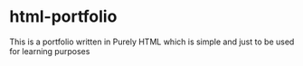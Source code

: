 # html-portfolio
This is a portfolio written in Purely HTML which is simple and just to be used for learning purposes
